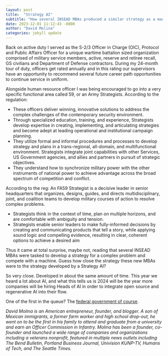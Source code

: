 ```yaml
---
layout: post
title:  "Strategy AI"
subtitle: "How several INSEAD MBAs produced a similar strategy as a machine."
date: 2023-12-01 11:12:43 -0800
author: "David Molina"
categories: jekyll update
---
```


Back on active duty I served as the S-2/3 Officer in Charge (OIC), Protocol and Public Affairs Officer for a unique wartime battalion sized organization comprised of military service members, active, reserve and retiree recall, GS civilians and Department of Defense contractors. During my 24-month tour of duty, officers get rated annually and in this rating our supervisors have an opportunity to recommend several future career path opportunities to continue service in uniform.

Alongside human resource officer I was being encouraged to go into a very specific functional area called 59, or an Army Strategists. According to the regulation:
- These officers deliver winning, innovative solutions to address the complex challenges of the contemporary security environment.
- Through specialized education, training, and experience, Strategists develop expertise in creating, implementing, and articulating strategies and become adept at leading operational and institutional campaign planning.
- They utilize formal and informal procedures and processes to develop strategy and plans in a trans-regional, all-domain, and multifunctional environment. Strategists integrate joint capabilities with other Services, US Government agencies, and allies and partners in pursuit of strategic objectives.
- They understand how to synchronize military power with the other instruments of national power to achieve advantage across the broad spectrum of competition
and conflict.

According to the reg: An FA59 Strategist is a decisive leader in senior headquarters that organizes, designs, guides, and directs multidisciplinary, joint, and coalition teams to develop military courses of action to resolve complex problems.
- Strategists think in the context of time, plan on multiple horizons, and are comfortable
with ambiguity and tension.
- Strategists enable senior leaders to make fully-informed decisions by creating and communicating products that tell a story, while applying sound logic and compelling evidence, resulting in clear, coherent options to achieve a desired aim

Thus it came at total surprise, maybe not, reading that several INSEAD MBAs were tasked to develop a strategy for a complex problem and compete with a machine. Guess how close the strategy these new MBAs were to the strategy developed by a Strategy AI?

So very close. Developed in about the same amount of time. This year we heard a lot about AI, and what this tells us is 2024 will be the year more companies will be hiring Heads of AI in order to integrate open source and regenerative AI into their flow.

One of the first in the queue? The [federal government of course](https://federalnewsnetwork.com/artificial-intelligence/2023/11/omb-tells-agencies-to-name-chief-ai-officer-to-accelerate-tech-adoption-across-government/).

*David Molina is an American entrepreneur, founder, and blogger. A son of Mexican immigrants, a former farm worker and high school drop-out, he went on to be the first in his family to attend and graduate from a university and earn an Officer Commission in Infantry. Molina has been a founder, co-founder and launched a wide range of companies and organizations including a veterans nonprofit, featured in multiple news outlets including The Bend Bulletin, Portland Business Journal, Univision KUNP-TV, Humans of Tech, and The Seattle Times.*
